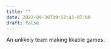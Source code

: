 ```yaml
---
title: ""
date: 2022-09-30T19:57:41-07:00
draft: false
---
```


An unlikely team making likable games.